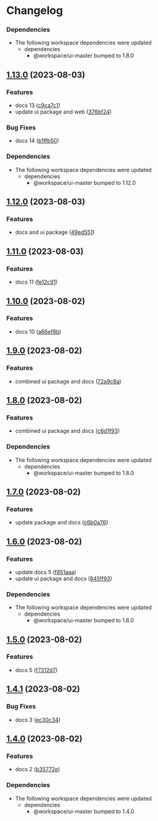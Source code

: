 # Changelog

### Dependencies

* The following workspace dependencies were updated
  * dependencies
    * @workspace/ui-master bumped to 1.8.0

## [1.13.0](https://github.com/alojzy231/release-please-playground/compare/docs-panel-v1.12.0...docs-panel-v1.13.0) (2023-08-03)


### Features

* docs 13 ([c9ca7c1](https://github.com/alojzy231/release-please-playground/commit/c9ca7c175e531dfaf7d563dfbb7ed87f7777bed2))
* update ui package and web ([376bf24](https://github.com/alojzy231/release-please-playground/commit/376bf24cf1868d6243c9004f84ac772424d720bf))


### Bug Fixes

* docs 14 ([b1ffb50](https://github.com/alojzy231/release-please-playground/commit/b1ffb50a41bc85969e45e8f304e293a1a4e81451))


### Dependencies

* The following workspace dependencies were updated
  * dependencies
    * @workspace/ui-master bumped to 1.12.0

## [1.12.0](https://github.com/alojzy231/release-please-playground/compare/docs-panel-v1.11.0...docs-panel-v1.12.0) (2023-08-03)


### Features

* docs and ui package ([49ed551](https://github.com/alojzy231/release-please-playground/commit/49ed5518c856f86dccc5d7cb77fcf790aadebd7a))

## [1.11.0](https://github.com/alojzy231/release-please-playground/compare/docs-panel-v1.10.0...docs-panel-v1.11.0) (2023-08-03)


### Features

* docs 11 ([fe12c91](https://github.com/alojzy231/release-please-playground/commit/fe12c91b4c0cb26dc877ec6815ddc4b3a2f45492))

## [1.10.0](https://github.com/alojzy231/release-please-playground/compare/docs-panel-v1.9.0...docs-panel-v1.10.0) (2023-08-02)


### Features

* docs 10 ([a66ef8b](https://github.com/alojzy231/release-please-playground/commit/a66ef8b92af29ee199a7dc35e4c97cafda399467))

## [1.9.0](https://github.com/alojzy231/release-please-playground/compare/docs-panel-v1.8.1...docs-panel-v1.9.0) (2023-08-02)


### Features

* combined ui package and docs ([72a9c8a](https://github.com/alojzy231/release-please-playground/commit/72a9c8a72a6e63d063b565de3c8683f3a5c5300f))

## [1.8.0](https://github.com/alojzy231/release-please-playground/compare/docs-panel-v1.7.0...docs-panel-v1.8.0) (2023-08-02)


### Features

* combined ui package and docs ([c6d1f93](https://github.com/alojzy231/release-please-playground/commit/c6d1f937636cb848dae1ef9dc04def83c0a5b656))


### Dependencies

* The following workspace dependencies were updated
  * dependencies
    * @workspace/ui-master bumped to 1.8.0

## [1.7.0](https://github.com/alojzy231/release-please-playground/compare/docs-panel-v1.6.0...docs-panel-v1.7.0) (2023-08-02)


### Features

* update package and docs ([c6b0a76](https://github.com/alojzy231/release-please-playground/commit/c6b0a763aeb04a0478a62232e2ecc41dd10ebef6))

## [1.6.0](https://github.com/alojzy231/release-please-playground/compare/docs-panel-v1.5.0...docs-panel-v1.6.0) (2023-08-02)


### Features

* update docs 5 ([f851aaa](https://github.com/alojzy231/release-please-playground/commit/f851aaa8a3c5239993cabe3ebd7f20e0601307d9))
* update ui package and docs ([845ff93](https://github.com/alojzy231/release-please-playground/commit/845ff930b0dd54f49463a2832a52f77b4ccbd55c))


### Dependencies

* The following workspace dependencies were updated
  * dependencies
    * @workspace/ui-master bumped to 1.6.0

## [1.5.0](https://github.com/alojzy231/release-please-playground/compare/docs-panel-v1.4.1...docs-panel-v1.5.0) (2023-08-02)


### Features

* docs 5 ([f7312d7](https://github.com/alojzy231/release-please-playground/commit/f7312d72de042a6ed4e880cd711891ad314ec7c0))

## [1.4.1](https://github.com/alojzy231/release-please-playground/compare/docs-panel-v1.4.0...docs-panel-v1.4.1) (2023-08-02)


### Bug Fixes

* docs 3 ([ec30c34](https://github.com/alojzy231/release-please-playground/commit/ec30c348c5a8d584fff2b997fe1c536cf4b8984a))

## [1.4.0](https://github.com/alojzy231/release-please-playground/compare/docs-panel-v1.3.0...docs-panel-v1.4.0) (2023-08-02)


### Features

* docs 2 ([b35772e](https://github.com/alojzy231/release-please-playground/commit/b35772e495e85a8ea6c97c4adfa2b4afb44d6229))


### Dependencies

* The following workspace dependencies were updated
  * dependencies
    * @workspace/ui-master bumped to 1.4.0

